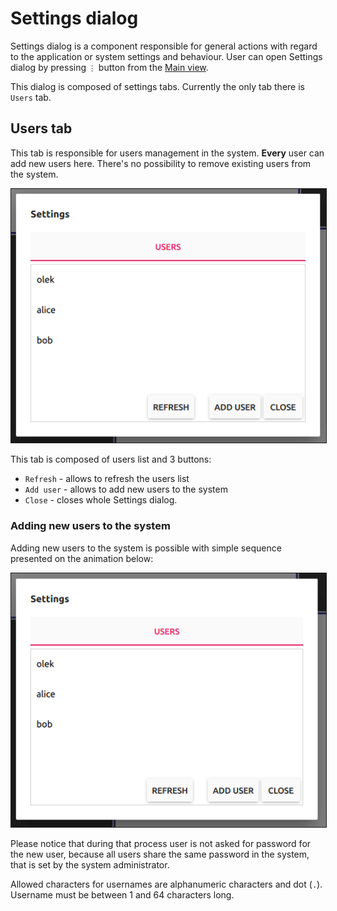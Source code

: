 # Settings dialog

Settings dialog is a component responsible for general actions with regard to the application or system settings and behaviour. User can open Settings dialog by pressing `⋮` button from the [Main view](../main_view/README.md).

This dialog is composed of settings tabs. Currently the only tab there is `Users` tab.

## Users tab

This tab is responsible for users management in the system. __Every__ user can add new users here. There's no possibility to remove existing users from the system.

<p align="center">
  <img src="static/settings_dialog_users_tab.png" border=1>
</p>

This tab is composed of users list and 3 buttons:
- `Refresh` - allows to refresh the users list
- `Add user` - allows to add new users to the system
- `Close` - closes whole Settings dialog.

### Adding new users to the system

Adding new users to the system is possible with simple sequence presented on the animation below:

<p align="center">
  <img src="static/settings_dialog_adding_users.gif" border=1>
</p>

Please notice that during that process user is not asked for password for the new user, because all users share the same password in the system, that is set by the system administrator.

Allowed characters for usernames are alphanumeric characters and dot (`.`). Username must be between 1 and 64 characters long.
